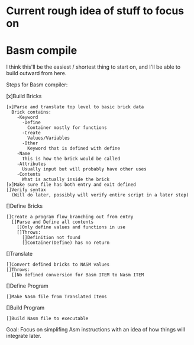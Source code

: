 # Current rough idea of stuff to focus on

# Basm compile

I think this'll be the easiest / shortest thing to start on, and I'll be able to build outward from here.

Steps for Basm compiler:

  [x]Build Bricks

    [x]Parse and translate top level to basic brick data
      Brick contains:
        -Keyword
          -Define
            Container mostly for functions
          -Create
            Values/Variables
          -Other
            Keyword that is defined with define
        -Name
          This is how the brick would be called
        -Attributes
          Usually input but will probably have other uses
        -Contents
          What is actually inside the brick
    [x]Make sure file has both entry and exit defined
    []Verify syntax
      (Will do later, possibly will verify entire script in a later step)

  []Define Bricks

    []Create a program flow branching out from entry
      []Parse and Define all contents
        []Only define values and functions in use
        []Throws:
          []Definition not found
          []Container(Define) has no return

  []Translate

    []Convert defined bricks to NASM values
    []Throws:
      []No defined conversion for Basm ITEM to Nasm ITEM

  []Define Program

    []Make Nasm file from Translated Items

  []Build Program

    []Build Nasm file to executable

Goal:
  Focus on simplifing Asm instructions with an idea of how things will integrate later.

